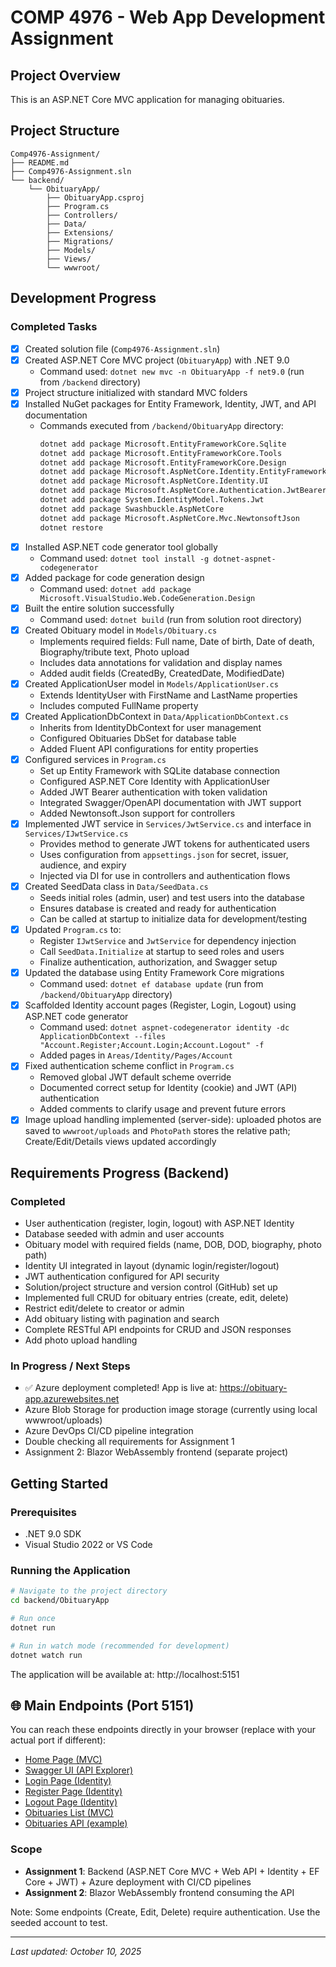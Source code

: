 # COMP 4976 - Web App Development Assignment

## Project Overview
This is an ASP.NET Core MVC application for managing obituaries.

## Project Structure
```
Comp4976-Assignment/
├── README.md
├── Comp4976-Assignment.sln
└── backend/
    └── ObituaryApp/
        ├── ObituaryApp.csproj
        ├── Program.cs
        ├── Controllers/
        ├── Data/
        ├── Extensions/
        ├── Migrations/
        ├── Models/
        ├── Views/
        └── wwwroot/
```

## Development Progress

### Completed Tasks
- [x] Created solution file (`Comp4976-Assignment.sln`)
- [x] Created ASP.NET Core MVC project (`ObituaryApp`) with .NET 9.0
  - Command used: `dotnet new mvc -n ObituaryApp -f net9.0` (run from `/backend` directory)
- [x] Project structure initialized with standard MVC folders
- [x] Installed NuGet packages for Entity Framework, Identity, JWT, and API documentation
  - Commands executed from `/backend/ObituaryApp` directory:
    ```bash
    dotnet add package Microsoft.EntityFrameworkCore.Sqlite
    dotnet add package Microsoft.EntityFrameworkCore.Tools
    dotnet add package Microsoft.EntityFrameworkCore.Design
    dotnet add package Microsoft.AspNetCore.Identity.EntityFrameworkCore
    dotnet add package Microsoft.AspNetCore.Identity.UI
    dotnet add package Microsoft.AspNetCore.Authentication.JwtBearer
    dotnet add package System.IdentityModel.Tokens.Jwt
    dotnet add package Swashbuckle.AspNetCore
    dotnet add package Microsoft.AspNetCore.Mvc.NewtonsoftJson
    dotnet restore
    ```
- [x] Installed ASP.NET code generator tool globally
  - Command used: `dotnet tool install -g dotnet-aspnet-codegenerator`
- [x] Added package for code generation design
  - Command used: `dotnet add package Microsoft.VisualStudio.Web.CodeGeneration.Design`
- [x] Built the entire solution successfully
  - Command used: `dotnet build` (run from solution root directory)
- [x] Created Obituary model in `Models/Obituary.cs`
  - Implements required fields: Full name, Date of birth, Date of death, Biography/tribute text, Photo upload
  - Includes data annotations for validation and display names
  - Added audit fields (CreatedBy, CreatedDate, ModifiedDate)
- [x] Created ApplicationUser model in `Models/ApplicationUser.cs`
  - Extends IdentityUser with FirstName and LastName properties
  - Includes computed FullName property
- [x] Created ApplicationDbContext in `Data/ApplicationDbContext.cs`
  - Inherits from IdentityDbContext for user management
  - Configured Obituaries DbSet for database table
  - Added Fluent API configurations for entity properties
- [x] Configured services in `Program.cs`
  - Set up Entity Framework with SQLite database connection
  - Configured ASP.NET Core Identity with ApplicationUser
  - Added JWT Bearer authentication with token validation
  - Integrated Swagger/OpenAPI documentation with JWT support
  - Added Newtonsoft.Json support for controllers
- [x] Implemented JWT service in `Services/JwtService.cs` and interface in `Services/IJwtService.cs`
  - Provides method to generate JWT tokens for authenticated users
  - Uses configuration from `appsettings.json` for secret, issuer, audience, and expiry
  - Injected via DI for use in controllers and authentication flows
- [x] Created SeedData class in `Data/SeedData.cs`
  - Seeds initial roles (admin, user) and test users into the database
  - Ensures database is created and ready for authentication
  - Can be called at startup to initialize data for development/testing
- [x] Updated `Program.cs` to:
  - Register `IJwtService` and `JwtService` for dependency injection
  - Call `SeedData.Initialize` at startup to seed roles and users
  - Finalize authentication, authorization, and Swagger setup
- [x] Updated the database using Entity Framework Core migrations
  - Command used: `dotnet ef database update` (run from `/backend/ObituaryApp` directory)
- [x] Scaffolded Identity account pages (Register, Login, Logout) using ASP.NET code generator
  - Command used: `dotnet aspnet-codegenerator identity -dc ApplicationDbContext --files "Account.Register;Account.Login;Account.Logout" -f`
  - Added pages in `Areas/Identity/Pages/Account`
- [x] Fixed authentication scheme conflict in `Program.cs`
  - Removed global JWT default scheme override
  - Documented correct setup for Identity (cookie) and JWT (API) authentication
  - Added comments to clarify usage and prevent future errors
- [x] Image upload handling implemented (server-side): uploaded photos are saved to `wwwroot/uploads` and `PhotoPath` stores the relative path; Create/Edit/Details views updated accordingly

## Requirements Progress (Backend)

### Completed
- User authentication (register, login, logout) with ASP.NET Identity
- Database seeded with admin and user accounts
- Obituary model with required fields (name, DOB, DOD, biography, photo path)
- Identity UI integrated in layout (dynamic login/register/logout)
- JWT authentication configured for API security
- Solution/project structure and version control (GitHub) set up
- Implemented full CRUD for obituary entries (create, edit, delete)
- Restrict edit/delete to creator or admin
- Add obituary listing with pagination and search
- Complete RESTful API endpoints for CRUD and JSON responses
- Add photo upload handling

### In Progress / Next Steps
- ✅ Azure deployment completed! App is live at: https://obituary-app.azurewebsites.net
- Azure Blob Storage for production image storage (currently using local wwwroot/uploads)
- Azure DevOps CI/CD pipeline integration
- Double checking all requirements for Assignment 1
- Assignment 2: Blazor WebAssembly frontend (separate project)

## Getting Started

### Prerequisites
- .NET 9.0 SDK
- Visual Studio 2022 or VS Code

### Running the Application
```bash
# Navigate to the project directory
cd backend/ObituaryApp

# Run once
dotnet run

# Run in watch mode (recommended for development)
dotnet watch run
```

The application will be available at: http://localhost:5151

## 🌐 Main Endpoints (Port 5151)

You can reach these endpoints directly in your browser (replace with your actual port if different):

- [Home Page (MVC)](http://localhost:5151/)
- [Swagger UI (API Explorer)](http://localhost:5151/swagger)
- [Login Page (Identity)](http://localhost:5151/Identity/Account/Login)
- [Register Page (Identity)](http://localhost:5151/Identity/Account/Register)
- [Logout Page (Identity)](http://localhost:5151/Identity/Account/Logout)
- [Obituaries List (MVC)](http://localhost:5151/Obituaries)
- [Obituaries API (example)](http://localhost:5151/api/Obituaries)

### Scope
- **Assignment 1**: Backend (ASP.NET Core MVC + Web API + Identity + EF Core + JWT) + Azure deployment with CI/CD pipelines
- **Assignment 2**: Blazor WebAssembly frontend consuming the API


Note: Some endpoints (Create, Edit, Delete) require authentication. Use the seeded account to test.

---
*Last updated: October 10, 2025*